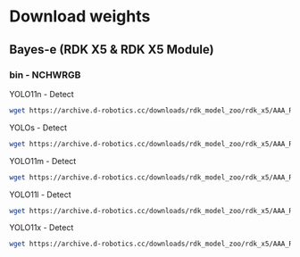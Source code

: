 # Download weights

## Bayes-e (RDK X5 & RDK X5 Module)
### bin - NCHWRGB
YOLO11n - Detect
```bash
wget https://archive.d-robotics.cc/downloads/rdk_model_zoo/rdk_x5/AAA_RDK_YOLO/yolo11_detect_rgb/yolo11n_detect_bayese_640x640_nchwrgb_modified.bin
```
YOLOs - Detect
```bash
wget https://archive.d-robotics.cc/downloads/rdk_model_zoo/rdk_x5/AAA_RDK_YOLO/yolo11_detect_rgb/yolo11s_detect_bayese_640x640_nchwrgb_modified.bin
```
YOLO11m - Detect
```bash
wget https://archive.d-robotics.cc/downloads/rdk_model_zoo/rdk_x5/AAA_RDK_YOLO/yolo11_detect_rgb/yolo11m_detect_bayese_640x640_nchwrgb_modified.bin
```
YOLO11l - Detect
```bash
wget https://archive.d-robotics.cc/downloads/rdk_model_zoo/rdk_x5/AAA_RDK_YOLO/yolo11_detect_rgb/yolo11l_detect_bayese_640x640_nchwrgb_modified.bin
```
YOLO11x - Detect
```bash
wget https://archive.d-robotics.cc/downloads/rdk_model_zoo/rdk_x5/AAA_RDK_YOLO/yolo11_detect_rgb/yolo11x_detect_bayese_640x640_nchwrgb_modified.bin
```
